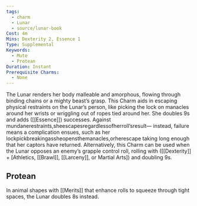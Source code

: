 ```yaml
---
tags:
  - charm
  - Lunar
  - source/lunar-book
Cost: 4m
Mins: Dexterity 2, Essence 1
Type: Supplemental
Keywords:
  - Mute
  - Protean
Duration: Instant
Prerequisite Charms:
  - None
---
```

The Lunar renders her body malleable and amorphous, flowing through binding chains or a mighty beast’s grasp. This Charm aids in escaping physical restraints on the Lunar’s person, like picking the lock on manacles around her wrists or wriggling out of ropes tied around her. She doubles 9s and adds ([[Essence]]) successes. Against mundanerestraints,sheescapesregardlessofherroll’sresult— instead, failure means a complication ensues, such as her lockpickbreakingassheopensthemanacles,orherescape taking long enough that her captors have returned. Alternatively, this Charm can be used when the Lunar opposes an enemy’s grapple control roll, rolling with ([[Dexterity]] + [Athletics, [[Brawl]], [[Larceny]], or Martial Arts]) and doubling 9s. 
## Protean 

In animal shapes with [[Merits]] that enhance rolls to squeeze through tight spaces, the Lunar doubles 8s instead.